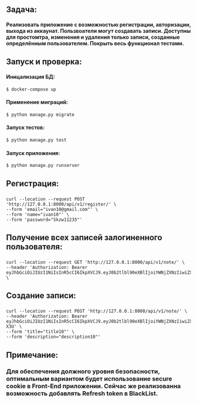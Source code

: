 ## Задача:

#### Реализовать приложение с возможностью регистрации, авторизации, выхода из аккаунат. Пользвоатели могут создавать записи. Доступны для простомтра, изменения и удаления только записи, созданные определённым пользователем. Покрыть весь функционал тестами.
## Запуск и проверка:

#### Иницализация БД:

``` $ docker-compose up ```

#### Применение миграций:

``` $ python manage.py migrate ```

#### Запуск тестов:

``` $ python manage.py test ```

#### Запуск приложения:

``` $ python manage.py runserver ```
## Регистрация:

###    

    curl --location --request POST 'http://127.0.0.1:8000/api/v1/register/' \ 
    --form 'email="ivan10@gmail.com"' \
    --form 'name="ivan10"' \
    --form 'password="Skzw11235"'   

## Получение всех записей залогиненного пользователя:

###  

    curl --location --request GET 'http://127.0.0.1:8000/api/v1/note/' \
    --header 'Authorization: Bearer eyJhbGciOiJIUzI1NiIsInR5cCI6IkpXVCJ9.eyJ0b2tlbl90eXBlIjoiYWNjZXNzIiwiZXhwIjoxNjc4Mzc5NDg3LCJpYXQiOjE2NzgzNTc4ODcsImp0aSI6IjUyZTU5ZjgwZDEzMTQ3ZTY4MDY3YTgzMWVlMmFjNTU1IiwidXNlcl9pZCI6NH0.tS3CmgreZZr4NP3pQKcQ9h_7suL0RTm1sXYXMvaUhWo' \

## Создание записи:

###  

    curl --location --request POST 'http://127.0.0.1:8000/api/v1/note/' \
    --header 'Authorization: Bearer eyJhbGciOiJIUzI1NiIsInR5cCI6IkpXVCJ9.eyJ0b2tlbl90eXBlIjoiYWNjZXNzIiwiZXhwIjoxNjc4MzcxMzMwLCJpYXQiOjE2NzgzNDk3MzAsImp0aSI6ImJiYTY4MDUxOTA4NzQ2MmFiMTcxZTAzMGVkN2QxYmIzIiwidXNlcl9pZCI6MTR9.Z6A7I829EXHwOz25itRr_bKXaZvKi3MuCaqvC4H-X3U' \
    --form 'title="title10"' \
    --form 'description="description10"'


## Примечание:

### Для обеспечения должного уровня безопасности, оптимальным вариантом будет использование secure cookie в Front-End приложении. Сейчас же реализованна возможность добавлять Refresh token в BlackList.